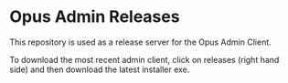 # Opus Admin Releases

This repository is used as a release server for the Opus Admin Client.

To download the most recent admin client, click on releases (right hand side) and then download the latest installer exe.
